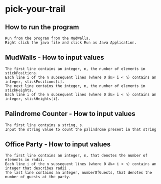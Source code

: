 # pick-your-trail

## How to run the program

```
Run from the program from the MudWalls.
Right click the java file and click Run as Java Application.
```

## MudWalls - How to input values

```
The first line contains an integer, n, the number of elements in
stickPositions.
Each line i of the n subsequent lines (where 0 â‰¤ i < n) contains an
integer, stickPositions[i].
The next line contains the integer, n, the number of elements in
stickHeights.
Each line i of the n subsequent lines (where 0 â‰¤ i < n) contains an
integer, stickHeights[i].
```

## Palindrome Counter - How to input values

```
The first line contains a string, s.
Input the string value to count the palindrome present in that string
```

## Office Party - How to input values

```
The first line contains an integer, n, that denotes the number of
elements in radii.
Each line i of the n subsequent lines (where 0 â‰¤ i < n) contains an
integer that describes radii .
The last line contains an integer, numberOfGuests, that denotes the
number of guests at the party.
```


